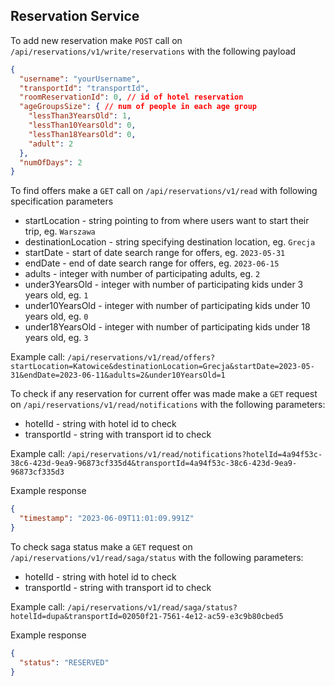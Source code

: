## Reservation Service

To add new reservation make `POST` call on `/api/reservations/v1/write/reservations`
with the following payload
```json
{
  "username": "yourUsername",
  "transportId": "transportId",
  "roomReservationId": 0, // id of hotel reservation
  "ageGroupsSize": { // num of people in each age group
    "lessThan3YearsOld": 1,
    "lessThan10YearsOld": 0,
    "lessThan18YearsOld": 0,
    "adult": 2
  },
  "numOfDays": 2
}
```

To find offers make a `GET` call on `/api/reservations/v1/read` with following specification parameters
- startLocation - string pointing to from where users want to start their trip, eg. `Warszawa`
- destinationLocation - string specifying destination location, eg. `Grecja`
- startDate - start of date search range for offers, eg. `2023-05-31`
- endDate - end of date search range for offers, eg. `2023-06-15`
- adults - integer with number of participating adults, eg. `2`
- under3YearsOld - integer with number of participating kids under 3 years old, eg. `1`
- under10YearsOld - integer with number of participating kids under 10 years old, eg. `0`
- under18YearsOld - integer with number of participating kids under 18 years old, eg. `3`

Example call: `/api/reservations/v1/read/offers?startLocation=Katowice&destinationLocation=Grecja&startDate=2023-05-31&endDate=2023-06-11&adults=2&under10YearsOld=1`

To check if any reservation for current offer was made make a `GET` request on `/api/reservations/v1/read/notifications` with the following parameters:
- hotelId - string with hotel id to check
- transportId - string with transport id to check 

Example call: `/api/reservations/v1/read/notifications?hotelId=4a94f53c-38c6-423d-9ea9-96873cf335d4&transportId=4a94f53c-38c6-423d-9ea9-96873cf335d3`

Example response
```json
{
  "timestamp": "2023-06-09T11:01:09.991Z"
}
```

To check saga status make a `GET` request on `/api/reservations/v1/read/saga/status` with the following parameters:
- hotelId - string with hotel id to check
- transportId - string with transport id to check

Example call: `/api/reservations/v1/read/saga/status?hotelId=dupa&transportId=02050f21-7561-4e12-ac59-e3c9b80cbed5`

Example response
```json
{
  "status": "RESERVED"
}
```
